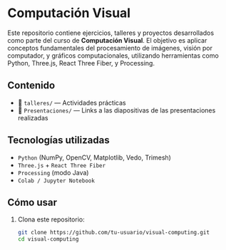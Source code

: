 # Computación Visual

Este repositorio contiene ejercicios, talleres y proyectos desarrollados como parte del curso de **Computación Visual**. El objetivo es aplicar conceptos fundamentales del procesamiento de imágenes, visión por computador, y gráficos computacionales, utilizando herramientas como Python, Three.js, React Three Fiber, y Processing.

## Contenido

- 📁 `talleres/` — Actividades prácticas
- 📁 `Presentaciones/` — Links a las diapositivas de las presentaciones realizadas

## Tecnologías utilizadas

- `Python` (NumPy, OpenCV, Matplotlib, Vedo, Trimesh)
- `Three.js` + `React Three Fiber`
- `Processing` (modo Java)
- `Colab / Jupyter Notebook`

## Cómo usar

1. Clona este repositorio:
   ```bash
   git clone https://github.com/tu-usuario/visual-computing.git
   cd visual-computing
   ```
